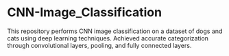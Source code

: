 # CNN-Image_Classification
This repository performs CNN image classification on a dataset of dogs and cats using deep learning techniques. Achieved accurate categorization through convolutional layers, pooling, and fully connected layers.
